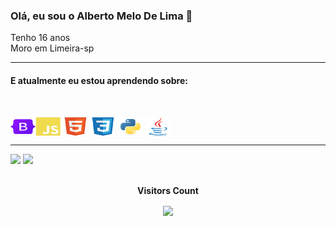 ### Olá, eu sou o Alberto Melo De Lima 🙋
Tenho 16 anos <br>
Moro em Limeira-sp <br>
<hr>
<h4>E atualmente eu estou aprendendo sobre:</h4>
<div style="display: inline_block"><br>
  
   <img align="center" alt="Alberto-Python" height="30" width="40" src="https://raw.githubusercontent.com/devicons/devicon/master/icons/bootstrap/bootstrap-original.svg"><img align="center" alt="Alberto-Js" height="30" width="40" src="https://raw.githubusercontent.com/devicons/devicon/master/icons/javascript/javascript-plain.svg">
  <img align="center" alt="Alberto-HTML" height="30" width="40" src="https://raw.githubusercontent.com/devicons/devicon/master/icons/html5/html5-original.svg">
  <img align="center" alt="Alberto-CSS" height="30" width="40" src="https://raw.githubusercontent.com/devicons/devicon/master/icons/css3/css3-original.svg">
  <img align="center" alt="Alberto-Python" height="30" width="40" src="https://raw.githubusercontent.com/devicons/devicon/master/icons/python/python-original.svg">
    <img align="center" alt="Alberto-Python" height="30" width="40" src="https://raw.githubusercontent.com/devicons/devicon/master/icons/java/java-original.svg">

</div>
  <hr>

 
<div> 
  <a href = "albertomeloteco@gmail.com"><img src="https://img.shields.io/badge/-Gmail-%23333?style=for-the-badge&logo=gmail&logoColor=white" target="_blank"></a>
  <a href="https://www.linkedin.com/in/alberto-melo-8a44b2273" target="_blank"><img src="https://img.shields.io/badge/-LinkedIn-%230077B5?style=for-the-badge&logo=linkedin&logoColor=white" target="_blank"></a> 
  
</div>

<div align="center">
    <br><p align="centre"><b>Visitors Count</b></p>  
    <p align="center"><img align="center" src="https://profile-counter.glitch.me/{alberto12345678900}/count.svg" /></p> 
    <br>
  </div>


